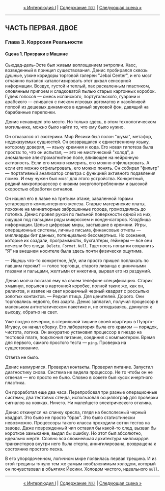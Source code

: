 <!-- НАВИГАЦИЯ -->
<p align="center">
  <a href="../interlude-I-falshivoe-zoloto/00-interlude-falshivoe-zoloto.md">&laquo; Интерлюдия I</a> | <a href="../../../../README.md#ru">Содержание 🇷🇺</a> | <a href="./02-scena-nepravilnaya-pesnya.md">Следующая сцена &raquo;</a>
</p>
<hr>

## ЧАСТЬ ПЕРВАЯ. ДВОЕ
### Глава 3. Коррозия Реальности
#### Сцена 1. Призраки в Машине

Сьюдад-дель-Эсте был живым воплощением энтропии. Хаос, возведенный в принцип существования. Денис пробирался сквозь душные, узкие коридоры торговой галереи "Jebai Center", и его мозг отчаянно пытался каталогизировать этот шквал сенсорной информации. Воздух, густой и теплый, пах раскаленным пластиком, оловянным припоем и сладковатой пылью старых картонных коробок. Гудеж голосов — смесь испанского, португальского, гуарани и арабского — сливался с писком игровых автоматов и назойливой попсой из дешевых динамиков в единый звуковой фон, давящий на барабанные перепонки.

Денис ненавидел это место. Но только здесь, в этом технологическом могильнике, можно было найти то, что ему было нужно.

Он отказался от эзотерики. Мир Йесики был полон "шума", метафор, недоказуемых сущностей. Он возвращался к единственному языку, которому доверял, — языку кремния и кода. Его новая гипотеза была проста: то, что он испытал, — это не мистический "холод", а аномальное электромагнитное поле, влияющее на нейронную активность. Если его можно измерить, его можно отфильтровать. А если его можно отфильтровать, его можно понять. Он собирал "фильтр" — портативный анализатор спектра с функцией активного подавления помех. И ему нужен был мозг для этого устройства. Конкретный, редкий микропроцессор с низким энергопотреблением и высокой скоростью обработки сигналов.

Он нашел его в лавке на третьем этаже, заваленной горами устаревшего компьютерного железа. Старые материнские платы, похожие на миниатюрные заброшенные города, громоздились до потолка. Денис провел рукой по пыльной поверхности одной из них, ощущая под пальцами ряды микросхем и конденсаторов. Кладбища информации. Целые цифровые миры, застывшие в кремнии. Игры, операционные системы, личные письма, финансовые отчеты — миллиарды бит данных, потенциально бессмертных. Но сознания, которые их создали, программисты, бухгалтеры, геймеры — все они исчезли без следа. `Delete`. `Format`. `Null`. Тщетность попытки сохранить "Я" на внешнем носителе была здесь почти физически ощутима.

— Ищешь что-то конкретное, *jefe*, или просто пришел поплакать по павшим героям? — голос торговца, старого ливанца с циничными глазами и пальцами, желтыми от никотина, вырвал его из раздумий.

Денис молча показал ему на своем телефоне спецификацию. Старик хмыкнул, порылся в картонной коробке, полной таких же, как он, реликтов, и извлек на свет крошечный черный квадрат с россыпью золотых контактов.
— Редкая птица. Для ценителей. Дорого.
Они торговались недолго, без азарта. Денис заплатил, получил процессор в маленьком антистатическом пакетике и, не оглядываясь, двинулся к выходу, обратно на свет.

Уже поздно вечером, в стерильной тишине своей квартиры в Пуэрто-Игуасу, он начал сборку. Его лаборатория была его храмом — порядок, чистота, логика. Он аккуратно установил процессор в гнездо на тестовой плате, подключил питание, соединил с компьютером. Время для первого, самого простого теста — `ping`. Проверка на существование.

Ответа не было.

Денис нахмурился. Проверил контакты. Проверил питание. Запустил диагностику снова. Система не видела процессор. Не то чтобы он не отвечал — его просто не было. Словно в сокете был кусок инертного пластика.

Он проработал еще два часа. Перепробовал три разные операционные системы, два тестовых стенда, использовал осциллограф для проверки сигналов на ножках. Ничего. Ни малейшего электрического отклика.

Денис откинулся на спинку кресла, глядя на бесполезный черный квадрат. Это было не просто "брак". Это было статистически невозможно. Процессоры такого класса проходили сотни тестов на заводе. Даже поврежденный чип оставил бы какой-то след, вызвал бы короткое замыкание, выдал бы ошибку. Но этот был абсолютно, идеально мертв. Словно вся сложнейшая архитектура миллиардов транзисторов внутри него была стерта, аннигилирована, возвращена к состоянию простого песка.

В его упорядоченном, логичном мире появилась первая трещина. И из этой трещины тянуло тем же самым необъяснимым холодом, который он почувствовал в объятиях Йесики. Холодом чистого, идеального `null`.

<hr>
<p align="center">
  <a href="../interlude-I-falshivoe-zoloto/00-interlude-falshivoe-zoloto.md">&laquo; Интерлюдия I</a> | <a href="../../../../README.md#ru">Содержание 🇷🇺</a> | <a href="./02-scena-nepravilnaya-pesnya.md">Следующая сцена &raquo;</a>
</p>